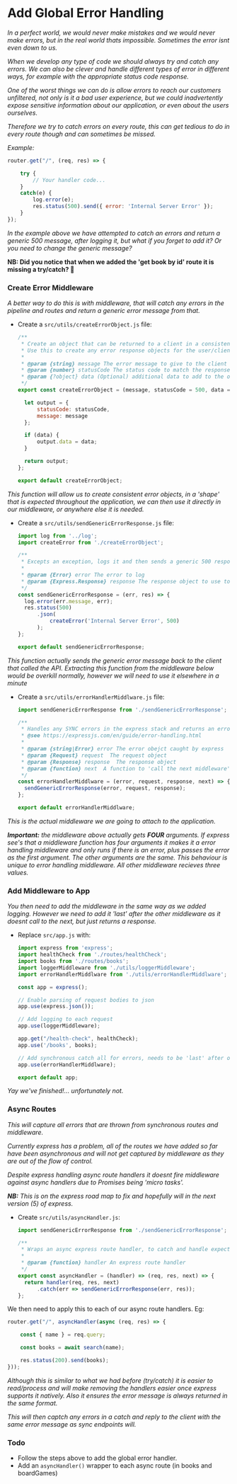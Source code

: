 # Add Global Error Handling

*In a perfect world, we would never make mistakes and we would never make errors, but in the real world thats impossible. Sometimes the error isnt even down to us.*

*When we develop any type of code we should always try and catch any errors. We can also be clever and handle different types of error in different ways, for example with the appropriate status code response.*

*One of the worst things we can do is allow errors to reach our customers unfiltered, not only is it a bad user experience, but we could inadvertently expose sensitive information about our application, or even about the users ourselves.*

*Therefore we try to catch errors on every route, this can get tedious to do in every route though and can sometimes be missed.*

*Example:*
```js
router.get("/", (req, res) => {

    try {
        // Your handler code...
    }
    catch(e) {
        log.error(e);
        res.status(500).send({ error: 'Internal Server Error' });
    }
});
```

*In the example above we have attempted to catch an errors and return a generic 500 message, after logging it, but what if you forget to add it? Or you need to change the generic message?*

__NB: Did you notice that when we added the 'get book by id' route it is missing a try/catch? 🤔__

### Create Error Middleware

*A better way to do this is with middleware, that will catch any errors in the pipeline and routes and return a generic error message from that.*

- Create a `src/utils/createErrorObject.js` file:
  ```js
  /**
   * Create an object that can be returned to a client in a consistent format.
   * Use this to create any error response objects for the user/client.
   *
   * @param {string} message The error message to give to the client
   * @param {number} statusCode The status code to match the response statusCode, for convenience
   * @param {?object} data (Optional) additional data to add to the object
   */
  export const createErrorObject = (message, statusCode = 500, data = undefined) => {

  	let output = {
  		statusCode: statusCode,
  		message: message
  	};

  	if (data) {
  		output.data = data;
  	}

  	return output;
  };

  export default createErrorObject;
  ```

*This function will allow us to create consistent error objects, in a 'shape' that is expected throughout the application, we can then use it directly in our middleware, or anywhere else it is needed.*

- Create a `src/utils/sendGenericErrorResponse.js` file:
  ```js
  import log from '../log';
  import createError from './createErrorObject';

  /**
   * Excepts an exception, logs it and then sends a generic 500 response to the caller.
   *
   * @param {Error} error The error to log
   * @param {Express.Response} response The response object to use to send the error message.
   */
  const sendGenericErrorResponse = (err, res) => {
  	log.error(err.message, err);
  	res.status(500)
  		.json(
  			createError('Internal Server Error', 500)
  		);
  };

  export default sendGenericErrorResponse;
  ```

*This function actually sends the generic error message back to the client that called the API. Extracting this function from the middleware below would be overkill normally, however we will need to use it elsewhere in a minute*


- Create a `src/utils/errorHandlerMiddlware.js` file:
  ```js
  import sendGenericErrorResponse from './sendGenericErrorResponse';

  /**
   * Handles any SYNC errors in the express stack and returns an error object   for the client to consume
   * @see https://expressjs.com/en/guide/error-handling.html
   *
   * @param {string|Error} error The error obejct caught by express
   * @param {Request} request  The request object
   * @param {Response} response  The response object
   * @param {function} next  A function to 'call the next middleware' in the   chain
   */
  const errorHandlerMiddlware = (error, request, response, next) => {
  	sendGenericErrorResponse(error, request, response);
  };

  export default errorHandlerMiddlware;
  ```

*This is the actual middleware we are going to attach to the application.*

***Important:** the middleware above actually gets **FOUR** arguments. If express see's that a middleware function has four arguments it makes it a error handling middleware and only runs if there is an error, plus passes the error as the first argument. The other arguments are the same. This behaviour is unique to error handling middleware. All other middleware recieves three values.*

### Add Middleware to App

*You then need to add the middleware in the same way as we added logging. However we need to add it 'last' after the other middleware as it doesnt call to the next, but just returns a response.*

- Replace `src/app.js` with:
  ```js
  import express from 'express';
  import healthCheck from './routes/healthCheck';
  import books from './routes/books';
  import loggerMiddleware from './utils/loggerMiddleware';
  import errorHandlerMiddlware from './utils/errorHandlerMiddlware';

  const app = express();

  // Enable parsing of request bodies to json
  app.use(express.json());

  // Add logging to each request
  app.use(loggerMiddleware);

  app.get("/health-check", healthCheck);
  app.use('/books', books);

  // Add synchronous catch all for errors, needs to be 'last' after other     middleware and routes
  app.use(errorHandlerMiddlware);

  export default app;
  ```

*Yay we've finished!... unfortunately not.*

### Async Routes

*This will capture all errors that are thrown from synchronous routes and middleware.*

*Currently express has a problem, all of the routes we have added so far have been asynchronous and will not get captured by middleware as they are out of the flow of control.*

*Despite express handling async route handlers it doesnt fire middleware against async handlers due to Promises being 'micro tasks'.*

*__NB:__ This is on the express road map to fix and hopefully will in the next version (5) of express.*

- Create `src/utils/asyncHandler.js`:
  ```js
  import sendGenericErrorResponse from './sendGenericErrorResponse';

  /**
   * Wraps an async express route handler, to catch and handle expected errors
   *
   * @param {function} handler An express route handler
   */
  export const asyncHandler = (handler) => (req, res, next) => {
  	return handler(req, res, next)
  		.catch(err => sendGenericErrorResponse(err, res));
  };
  ```

We then need to apply this to each of our async route handlers. Eg:
```js
router.get("/", asyncHandler(async (req, res) => {

    const { name } = req.query;

    const books = await search(name);

    res.status(200).send(books);
}));
```

*Although this is similar to what we had before (try/catch) it is easier to read/process and will make removing the handlers easier once express supports it natively. Also it ensures the error message is always returned in the same format.*

*This will then captch any errors in a catch and reply to the client with the same error message as sync endpoints will.*

### Todo

- Follow the steps above to add the global error handler.
- Add an `asyncHandler()` wrapper to each async route (in books and boardGames)